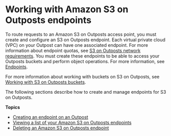 # Working with Amazon S3 on Outposts endpoints<a name="S3OutpostsEndpointsWorking"></a>

To route requests to an Amazon S3 on Outposts access point, you must create and configure an S3 on Outposts endpoint\. Each virtual private cloud \(VPC\) on your Outpost can have one associated endpoint\. For more information about endpoint quotas, see [ S3 on Outposts network requirements](S3OnOutpostsRestrictionsLimitations.md#S3OnOutpostsConnectivityRestrictions)\. You must create these endpoints to be able to access your Outposts buckets and perform object operations\. For more information, see [Endpoints](S3OutpostsWorkingBuckets.md#S3OutpostsEP)\.

For more information about working with buckets on S3 on Outposts, see [Working with S3 on Outposts buckets](S3OutpostsWorkingBuckets.md)\.

The following sections describe how to create and manage endpoints for S3 on Outposts\.

**Topics**
+ [Creating an endpoint on an Outpost](S3OutpostsCreateEndpoint.md)
+ [Viewing a list of your Amazon S3 on Outposts endpoints](S3OutpostsListEndpoints.md)
+ [Deleting an Amazon S3 on Outposts endpoint](S3OutpostsDeleteEndpoints.md)